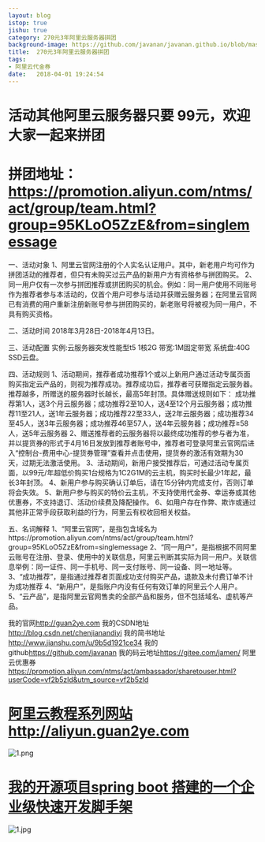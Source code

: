 ```yaml
---
layout: blog
istop: true
jishu: true
category: 270元3年阿里云服务器拼团
background-image: https://github.com/javanan/javanan.github.io/blob/master/thumbnails/hb.jpg?raw=true
title:  270元3年阿里云服务器拼团
tags:
- 阿里云代金券
date:   2018-04-01 19:24:54
---
```


# 活动其他阿里云服务器只要 99元，欢迎大家一起来拼团

# 拼团地址： https://promotion.aliyun.com/ntms/act/group/team.html?group=95KLoO5ZzE&from=singlemessage


一、活动对象
1、阿里云官网注册的个人实名认证用户。其中，新老用户均可作为拼团活动的推荐者，但只有未购买过云产品的新用户方有资格参与拼团购买。
2、同一用户仅有一次参与拼团推荐或拼团购买的机会。例如：同一用户使用不同账号作为推荐者参与本活动的，仅首个用户可参与活动并获赠云服务器；在阿里云官网已有消费的用户重新注册新账号参与拼团购买的，新老账号将被视为同一用户，不具有购买资格。

二、活动时间
2018年3月28日-2018年4月13日。

三、活动配置
实例:云服务器突发性能型t5 1核2G 带宽:1M固定带宽 系统盘:40G SSD云盘。

四、活动规则
1、活动期间，推荐者成功推荐1个或以上新用户通过活动专属页面购买指定云产品的，则视为推荐成功。推荐成功后，推荐者可获赠指定云服务器。推荐越多，所赠送的服务器时长越长，最高5年封顶。具体赠送规则如下：
成功推荐第1人，送3个月云服务器；成功推荐2至10人，送4至12个月云服务器；成功推荐11至21人，送1年云服务器；成功推荐22至33人，送2年云服务器；成功推荐34至45人，送3年云服务器；成功推荐46至57人，送4年云服务器；成功推荐≥58人，送5年云服务器
2、赠送推荐者的云服务器将以最终成功推荐的参与者为准，并以提货券的形式于4月16日发放到推荐者账号中，推荐者可登录阿里云官网后进入“控制台-费用中心-提货券管理”查看并点击使用，提货券的激活有效期为30天，过期无法激活使用。
3、活动期间，新用户接受推荐后，可通过活动专属页面，以99元/年超低价购买1台规格为1C2G1M的云主机，购买时长最少1年起，最长3年封顶。
4、新用户参与购买确认订单后，请在15分钟内完成支付，否则订单将会失效。
5、新用户参与购买的特价云主机，不支持使用代金券、幸运券或其他优惠券，不支持退订、活动价续费及降配操作。
6、如用户存在作弊、欺诈或通过其他非正常手段获取利益的行为，阿里云有权收回相关权益。

五、名词解释
1、“阿里云官网”，是指包含域名为https://promotion.aliyun.com/ntms/act/group/team.html?group=95KLoO5ZzE&from=singlemessage
2、“同一用户”，是指根据不同阿里云账号在注册、登录、使用中的关联信息，阿里云判断其实际为同一用户。关联信息举例：同一证件、同一手机号、同一支付账号、同一设备、同一地址等。
3、“成功推荐”，是指通过推荐者页面成功支付购买产品，退款及未付费订单不计为成功推荐
4、“新用户”，是指账户内没有任何有效订单的阿里云个人用户。
5、“云产品”，是指阿里云官网售卖的全部产品和服务，但不包括域名、虚机等产品。


我的官网<http://guan2ye.com>
我的CSDN地址<http://blog.csdn.net/chenjianandiyi>
我的简书地址<http://www.jianshu.com/u/9b5d1921ce34>
我的github<https://github.com/javanan>
我的码云地址<https://gitee.com/jamen/>
阿里云优惠券<https://promotion.aliyun.com/ntms/act/ambassador/sharetouser.html?userCode=vf2b5zld&utm_source=vf2b5zld>
# **[阿里云教程系列网站http://aliyun.guan2ye.com](http://aliyun.guan2ye.com)**
![1.png](http://upload-images.jianshu.io/upload_images/2830896-5b23cf095c19945d.png?imageMogr2/auto-orient/strip%7CimageView2/2/w/1240)
# **[我的开源项目spring boot 搭建的一个企业级快速开发脚手架](https://gitee.com/jamen/slife)**
![1.jpg](http://upload-images.jianshu.io/upload_images/2830896-66de965f818533c5.jpg?imageMogr2/auto-orient/strip%7CimageView2/2/w/1240)
